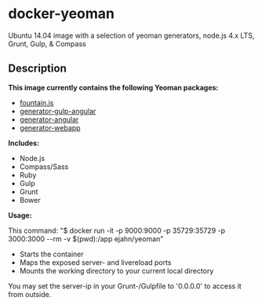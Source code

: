 # docker-yeoman
Ubuntu 14.04 image with a selection of yeoman generators, node.js 4.x LTS, Grunt, Gulp, &amp; Compass

## Description

**This image currently contains the following Yeoman packages:**
* [fountain.js](https://github.com/FountainJS/generator-fountain-webapp)
* [generator-gulp-angular](https://github.com/Swiip/generator-gulp-angular)
* [generator-angular](https://github.com/yeoman/generator-angular)
* [generator-webapp](https://github.com/yeoman/generator-webapp)

**Includes:**

* Node.js
* Compass/Sass
* Ruby
* Gulp
* Grunt
* Bower

**Usage:**

This command: "$ docker run -it -p 9000:9000 -p 35729:35729 -p 3000:3000 --rm -v $(pwd):/app ejahn/yeoman"
* Starts the container
* Maps the exposed server- and livereload ports
* Mounts the working directory to your current local directory

You may set the server-ip in your Grunt-/Gulpfile to '0.0.0.0' to access it from outside.

